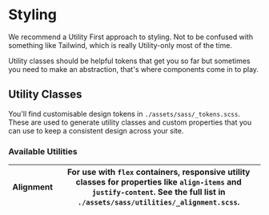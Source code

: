# Styling

We recommend a Utility First approach to styling. Not to be confused with something like Tailwind, which is really Utility-only most of the time.

Utility classes should be helpful tokens that get you so far but sometimes you need to make an abstraction, that's where components come in to play.

## Utility Classes

You'll find customisable design tokens in `./assets/sass/_tokens.scss`. These are used to generate utility classes and custom properties that you can use to keep a consistent design across your site.

### Available Utilities

| Alignment | For use with `flex` containers, responsive utility classes for properties like `align-items` and `justify-content`. See the full list in `./assets/sass/utilities/_alignment.scss`. |
| --------- | ----------------------------------------------------------------------------------------------------------------------------------------------------------------------------------- |
